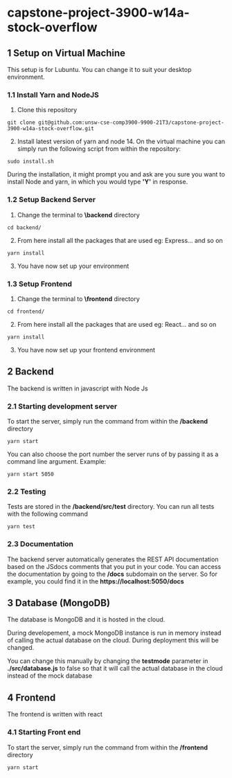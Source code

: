 # capstone-project-3900-w14a-stock-overflow

## 1 Setup on Virtual Machine
This setup is for Lubuntu. You can change it to suit your desktop environment. 
###	1.1	Install Yarn and NodeJS
1. Clone this repository
```
git clone git@github.com:unsw-cse-comp3900-9900-21T3/capstone-project-3900-w14a-stock-overflow.git
```
2.	Install latest version of yarn and node 14. On the virtual machine you can simply run the following script from within the repository:
```
sudo install.sh
```
During the installation, it might prompt you and ask are you sure you want to install Node and yarn, in which you would type **'Y'** in response.
### 1.2	Setup Backend Server

1.  Change the terminal to **\backend** directory

```
cd backend/
```

2.  From here install all the packages that are used eg: Express... and so on

```
yarn install
```

3.  You have now set up your environment
### 1.3	Setup Frontend
1) Change the terminal to **\frontend** directory
```
cd frontend/
```

2) From here install all the packages that are used eg: React... and so on

```
yarn install
```

3) You have now set up your frontend environment

## 2 Backend

The backend is written in javascript with Node Js

### 2.1 Starting development server

To start the server, simply run the command from within the **/backend** directory
```
yarn start
```

You can also choose the port number the server runs of by passing it as a command line argument. Example:

```
yarn start 5050
```

### 2.2 Testing
Tests are stored in the **/backend/src/test** directory.
You can run all tests with the following command
```
yarn test
```

### 2.3	Documentation
The backend server automatically generates the REST API documentation based on the JSdocs comments that you put in your code. You can access the documentation by going to the **/docs** subdomain on the server. So for example, you could find it in the **https://localhost:5050/docs**

## 3 Database (MongoDB) 

The database is MongoDB and it is hosted in the cloud.

During developement, a mock MongoDB instance is run in memory instead of calling the actual database on the cloud. During deployment this will be changed.

You can change this manually by changing the **testmode** parameter in **./src/database.js** to false so that it
will call the actual database in the cloud instead of the mock database

## 4 Frontend
The frontend is written with react

### 4.1	Starting Front end
To start the server, simply run the command from within the **/frontend** directory
```
yarn start
```

